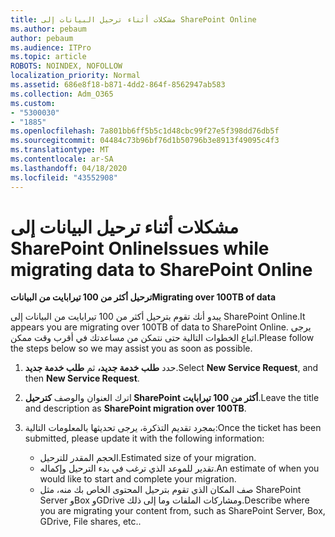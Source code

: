 ```yaml
---
title: مشكلات أثناء ترحيل البيانات إلى SharePoint Online
ms.author: pebaum
author: pebaum
ms.audience: ITPro
ms.topic: article
ROBOTS: NOINDEX, NOFOLLOW
localization_priority: Normal
ms.assetid: 686e8f18-b871-4dd2-864f-8562947ab583
ms.collection: Adm_O365
ms.custom:
- "5300030"
- "1885"
ms.openlocfilehash: 7a801bb6ff5b5c1d48cbc99f27e5f398dd76db5f
ms.sourcegitcommit: 04484c73b96bf76d1b50796b3e8913f49095c4f3
ms.translationtype: MT
ms.contentlocale: ar-SA
ms.lasthandoff: 04/18/2020
ms.locfileid: "43552908"
---
```

# <a name="issues-while-migrating-data-to-sharepoint-online"></a><span data-ttu-id="fe518-102">مشكلات أثناء ترحيل البيانات إلى SharePoint Online</span><span class="sxs-lookup"><span data-stu-id="fe518-102">Issues while migrating data to SharePoint Online</span></span>

<span data-ttu-id="fe518-103">**ترحيل أكثر من 100 تيرابايت من البيانات**</span><span class="sxs-lookup"><span data-stu-id="fe518-103">**Migrating over 100TB of data**</span></span>

<span data-ttu-id="fe518-104">يبدو أنك تقوم بترحيل أكثر من 100 تيرابايت من البيانات إلى SharePoint Online.</span><span class="sxs-lookup"><span data-stu-id="fe518-104">It appears you are migrating over 100TB of data to SharePoint Online.</span></span> <span data-ttu-id="fe518-105">يرجى اتباع الخطوات التالية حتى نتمكن من مساعدتك في أقرب وقت ممكن.</span><span class="sxs-lookup"><span data-stu-id="fe518-105">Please follow the steps below so we may assist you as soon as possible.</span></span> 

1. <span data-ttu-id="fe518-106">حدد **طلب خدمة جديد،** ثم **طلب خدمة جديد**.</span><span class="sxs-lookup"><span data-stu-id="fe518-106">Select **New Service Request**, and then **New Service Request**.</span></span> 
2. <span data-ttu-id="fe518-107">اترك العنوان والوصف **كترحيل SharePoint أكثر من 100 تيرابايت**.</span><span class="sxs-lookup"><span data-stu-id="fe518-107">Leave the title and description as **SharePoint migration over 100TB**.</span></span>
3. <span data-ttu-id="fe518-108">بمجرد تقديم التذكرة، يرجى تحديثها بالمعلومات التالية:</span><span class="sxs-lookup"><span data-stu-id="fe518-108">Once the ticket has been submitted, please update it with the following information:</span></span> 

    - <span data-ttu-id="fe518-109">الحجم المقدر للترحيل.</span><span class="sxs-lookup"><span data-stu-id="fe518-109">Estimated size of your migration.</span></span>
    - <span data-ttu-id="fe518-110">تقدير للموعد الذي ترغب في بدء الترحيل وإكماله.</span><span class="sxs-lookup"><span data-stu-id="fe518-110">An estimate of when you would like to start and complete your migration.</span></span>
    - <span data-ttu-id="fe518-111">صف المكان الذي تقوم بترحيل المحتوى الخاص بك منه، مثل SharePoint Server وBox وGDrive ومشاركات الملفات وما إلى ذلك.</span><span class="sxs-lookup"><span data-stu-id="fe518-111">Describe where you are migrating your content from, such as SharePoint Server, Box, GDrive, File shares, etc..</span></span>
